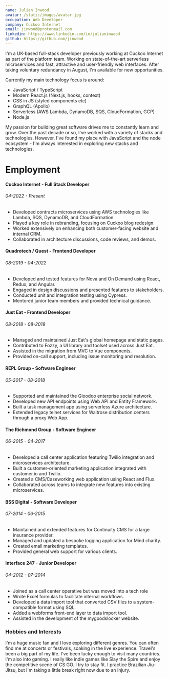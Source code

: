```yaml
---
name: Julian Inwood
avatar: /static/images/avatar.jpg
occupation: Web Developer
company: Cuckoo Internet
email: jinwood@protonmail.com
linkedin: https://www.linkedin.com/in/julianinwood
github: https://github.com/jinwood
---
```


I'm a UK-based full-stack developer previously working at Cuckoo Internet as part of the platform team. Working on state-of-the-art serverless microservices and fast, attractive and user-friendly web interfaces. After taking voluntary redundancy in August, I'm available for new opportunities.

Currently my main technology focus is around:

- JavaScript / TypeScript
- Modern React.js (Next.js, hooks, context)
- CSS in JS (styled components etc)
- GraphQL (Apollo)
- Serverless (AWS Lambda, DynamoDB, SQS, CloudFormation, GCP)
- Node.js

My passion for building great software drives me to constantly learn and grow. Over the past decade or so, I've worked with a variety of stacks and technologies. However, I've found my place with JavaScript and the node ecosystem - I'm always interested in exploring new stacks and technologies.

# Employment

#### Cuckoo Internet - Full Stack Developer

###### 04-2022 - Present

- Developed contracts microservices using AWS technologies like Lambda, SQS, DynamoDB, and CloudFormation.
- Played a key role in rebranding, focusing on Cuckoo blog redesign.
- Worked extensively on enhancing both customer-facing website and internal CRM.
- Collaborated in architecture discussions, code reviews, and demos.

#### Quadrotech / Quest - Frontend Developer

###### 08-2019 - 04-2022

- Developed and tested features for Nova and On Demand using React, Redux, and Angular.
- Engaged in design discussions and presented features to stakeholders.
- Conducted unit and integration testing using Cypress.
- Mentored junior team members and provided technical guidance.

#### Just Eat - Frontend Developer

###### 08-2018 - 08-2019

- Managed and maintained Just Eat's global homepage and static pages.
- Contributed to Fozzy, a UI library and toolset used across Just Eat.
- Assisted in the migration from MVC to Vue components.
- Provided on-call support, including issue monitoring and resolution.

#### REPL Group - Software Engineer

###### 05-2017 - 08-2018

- Supported and maintained the Gloodoo enterprise social network.
- Developed new API endpoints using Web API and Entity Framework.
- Built a task management app using serverless Azure architecture.
- Extended legacy telnet services for Waitrose distribution centers through a proxy Web App.

#### The Richmond Group - Software Engineer

###### 06-2015 - 04-2017

- Developed a call center application featuring Twilio integration and microservices architecture.
- Built a customer-oriented marketing application integrated with customer.io and Twilio.
- Created a CMS/Caseworking web application using React and Flux.
- Collaborated across teams to integrate new features into existing microservices.

#### BSS Digital - Software Developer

###### 07-2014 - 06-2015

- Maintained and extended features for Continuity CMS for a large insurance provider.
- Managed and updated a bespoke logging application for Mind charity.
- Created email marketing templates.
- Provided general web support for various clients.

#### Interface 247 - Junior Developer

###### 04-2012 - 07-2014

- Joined as a call center operative but was moved into a tech role
- Wrote Excel formulas to facilitate internal workflows.
- Developed a data import tool that converted CSV files to a system-compatible format using SQL.
- Added a webforms front-end layer to data import tool.
- Assisted in the development of the mygoodslocker website.

### Hobbies and Interests

I'm a huge music fan and I love exploring different genres. You can often find me at concerts or festivals, soaking in the live experience. Travel's been a big part of my life. I've been lucky enough to visit many countries. I'm also into gaming. I really like indie games like Slay the Spire and enjoy the competitive scene of CS GO. I try to stay fit. I practice Brazilian Jiu-Jitsu, but I'm taking a little break right now due to an injury.
